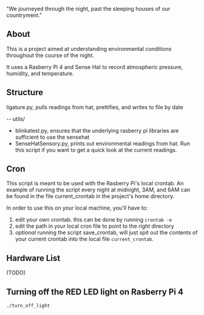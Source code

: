 "We journeyed through the night, past the sleeping houses of our countryment."

## About
This is a project aimed at understanding environmental conditions throughout the course of the night.

It uses a Rasberry Pi 4 and Sense Hat to record atmospheric pressure, humidity, and temperature. 


## Structure
ligature.py, pulls readings from hat, prettifies, and writes to file by date

-- utils/
   - blinkatest.py, ensures that the underlying rasberry pi libraries
     		    are sufficient to use the sensehat
   - SenseHatSensory.py, prints out environmental readings from hat. Run this script if you want to get a quick look at the current readings.

## Cron
This script is meant to be used with the Rasberry Pi's local crontab. An example of running the script every night at midnight, 3AM, and 6AM can be found in the file current_crontab in the project's home directory.

In order to use this on your local machine, you'll have to:
1. edit your own crontab. this can be done by running `crontab -e`
2. edit the path in your local cron file to point to the right directory
3. *optional* running the script save_crontab, will just spit out the contents of your current crontab into the local file `current_crontab`.
   
## Hardware List
   (TODO)

## Turning off the RED LED light on Rasberry Pi 4
    ./turn_off_light


